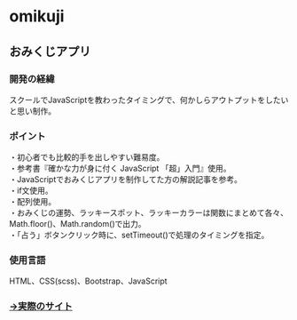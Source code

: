 # omikuji
## おみくじアプリ
### 開発の経緯
スクールでJavaScriptを教わったタイミングで、何かしらアウトプットをしたいと思い制作。

### ポイント
・初心者でも比較的手を出しやすい難易度。<br>
・参考書『確かな力が身に付く JavaScript 「超」入門』使用。<br>
・JavaScriptでおみくじアプリを制作してた方の解説記事を参考。<br>
・if文使用。<br>
・配列使用。<br>
・おみくじの運勢、ラッキースポット、ラッキーカラーは関数にまとめて各々、Math.floor()、Math.random()で出力。<br>
・「占う」ボタンクリック時に、setTimeout()で処理のタイミングを指定。<br>

### 使用言語
HTML、CSS(scss)、Bootstrap、JavaScript

### [→実際のサイト](https://totototosshii.github.io/omikuji)
